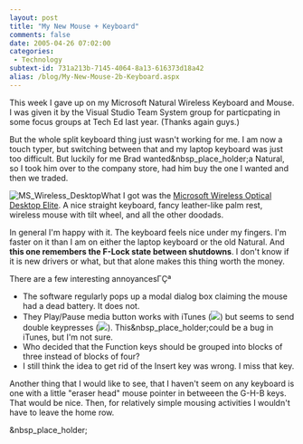 ```yaml
---
layout: post
title: "My New Mouse + Keyboard"
comments: false
date: 2005-04-26 07:02:00
categories:
 - Technology
subtext-id: 731a213b-7145-4064-8a13-616373d18a42
alias: /blog/My-New-Mouse-2b-Keyboard.aspx
---
```



This week I gave up on my Microsoft Natural Wireless Keyboard and Mouse. I was given it by the Visual Studio Team System group for particpating in some focus groups at Tech Ed last year. (Thanks again guys.)

But the whole split keyboard thing just wasn't working for me. I am now a touch typer, but switching between that and my laptop keyboard was just too difficult. But luckily for me Brad wanted&nbsp_place_holder;a Natural, so I took him over to the company store, had him buy the one I wanted and then we traded.

![MS_Wireless_Desktop](http://www.peterprovost.org/Files/MS_Wireless_Desktop.jpg)What I got was the [Microsoft Wireless Optical Desktop Elite](http://www.microsoft.com/hardware/mouseandkeyboard/productdetails.aspx?pid=015). A nice straight keyboard, fancy leather-like palm rest, wireless mouse with tilt wheel, and all the other doodads.

In general I'm happy with it. The keyboard feels nice under my fingers. I'm faster on it than I am on either the laptop keyboard or the old Natural. And **this one remembers the F-Lock state between shutdowns**. I don't know if it is new drivers or what, but that alone makes this thing worth the money.

There are a few interesting annoyancesΓÇª

  * The software regularly pops up a modal dialog box claiming the mouse had a dead battery. It does not.
  * They Play/Pause media button works with iTunes (![](http://www.peterprovost.org/Files/smile19.gif)) but seems to send double keypresses (![](http://www.peterprovost.org/Files/smile20.gif)). This&nbsp_place_holder;could be a bug in iTunes, but I'm not sure.
  * Who decided that the Function keys should be grouped into blocks of three instead of blocks of four?
  * I still think the idea to get rid of the Insert key was wrong. I miss that key.

Another thing that I would like to see, that I haven't seem on any keyboard is one with a little "eraser head" mouse pointer in betweeen the G-H-B keys. That would be nice. Then, for relatively simple mousing activities I wouldn't have to leave the home row.

&nbsp_place_holder;
